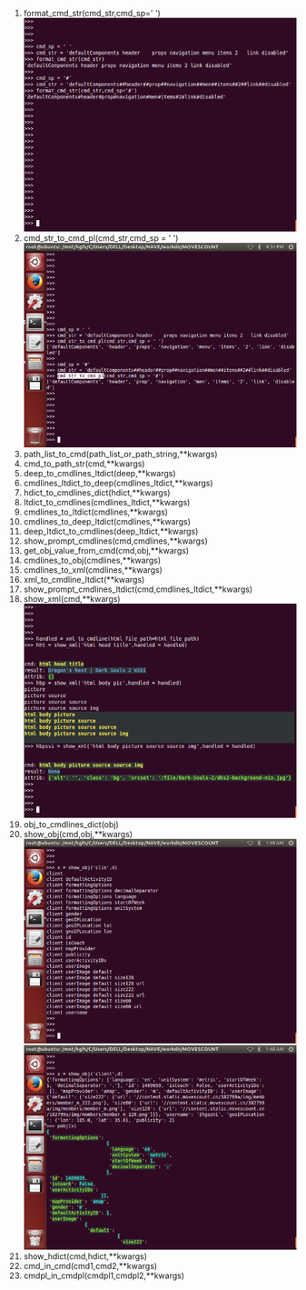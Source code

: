 1. format_cmd_str(cmd_str,cmd_sp=' ')
![](Images/hdict_cmdline.format_cmd_str_1.png)  
2. cmd_str_to_cmd_pl(cmd_str,cmd_sp = ' ')
![](Images/hdict_cmdline.cmd_str_to_cmd_pl_1.png)
3. path_list_to_cmd(path_list_or_path_string,**kwargs) 
4. cmd_to_path_str(cmd,**kwargs)
5. deep_to_cmdlines_ltdict(deep,**kwargs)
6. cmdlines_ltdict_to_deep(cmdlines_ltdict,**kwargs)
7. hdict_to_cmdlines_dict(hdict,**kwargs)
8. ltdict_to_cmdlines(cmdlines_ltdict,**kwargs)
9. cmdlines_to_ltdict(cmdlines,**kwargs)
10. cmdlines_to_deep_ltdict(cmdlines,**kwargs)
11. deep_ltdict_to_cmdlines(deep_ltdict,**kwargs)
12. show_prompt_cmdlines(cmd,cmdlines,**kwargs)
13. get_obj_value_from_cmd(cmd,obj,**kwargs)
14. cmdlines_to_obj(cmdlines,**kwargs)
15. cmdlines_to_xml(cmdlines,**kwargs)  
16. xml_to_cmdline_ltdict(**kwargs)  
17. show_prompt_cmdlines_ltdict(cmd,cmdlines_ltdict,**kwargs)  
18. show_xml(cmd,**kwargs)  
![](Images/hdict_cmdline.show_xml.png)  
19. obj_to_cmdlines_dict(obj)
20. show_obj(cmd,obj,**kwargs)
![](Images/hdict_cmdline.show_obj_1.png) 
![](Images/hdict_cmdline.show_obj_2.png) 
21. show_hdict(cmd,hdict,**kwargs)
22. cmd_in_cmd(cmd1,cmd2,**kwargs)
23. cmdpl_in_cmdpl(cmdpl1,cmdpl2,**kwargs)



